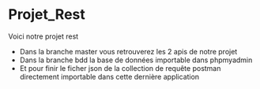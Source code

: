 # Projet_Rest
Voici notre projet rest 
- Dans la branche master vous retrouverez les 2 apis de notre projet 
- Dans la branche bdd la base de données importable dans phpmyadmin 
- Et pour finir le ficher json de la collection de requête postman directement importable dans cette dernière application
